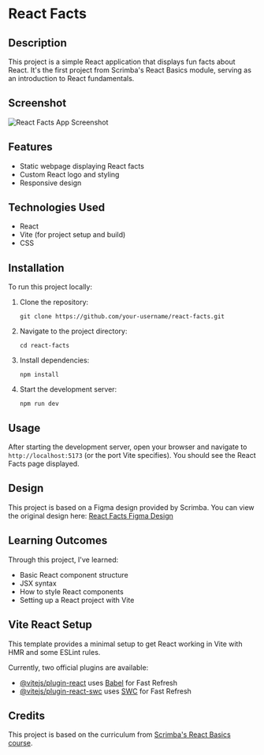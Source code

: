# React Facts

## Description

This project is a simple React application that displays fun facts about React. It's the first project from Scrimba's React Basics module, serving as an introduction to React fundamentals.

## Screenshot

![React Facts App Screenshot](./assets/screenshot.png)

## Features

-   Static webpage displaying React facts
-   Custom React logo and styling
-   Responsive design

## Technologies Used

-   React
-   Vite (for project setup and build)
-   CSS

## Installation

To run this project locally:

1. Clone the repository:
    ```
    git clone https://github.com/your-username/react-facts.git
    ```
2. Navigate to the project directory:
    ```
    cd react-facts
    ```
3. Install dependencies:
    ```
    npm install
    ```
4. Start the development server:
    ```
    npm run dev
    ```

## Usage

After starting the development server, open your browser and navigate to `http://localhost:5173` (or the port Vite specifies). You should see the React Facts page displayed.

## Design

This project is based on a Figma design provided by Scrimba. You can view the original design here:
[React Facts Figma Design](https://www.figma.com/design/xA1rJVQOorqMW6xjGdBLcI/ReactFacts?node-id=0-1)

## Learning Outcomes

Through this project, I've learned:

-   Basic React component structure
-   JSX syntax
-   How to style React components
-   Setting up a React project with Vite

## Vite React Setup

This template provides a minimal setup to get React working in Vite with HMR and some ESLint rules.

Currently, two official plugins are available:

-   [@vitejs/plugin-react](https://github.com/vitejs/vite-plugin-react/blob/main/packages/plugin-react/README.md) uses [Babel](https://babeljs.io/) for Fast Refresh
-   [@vitejs/plugin-react-swc](https://github.com/vitejs/vite-plugin-react-swc) uses [SWC](https://swc.rs/) for Fast Refresh

## Credits

This project is based on the curriculum from [Scrimba's React Basics course](https://scrimba.com/learn/learnreact).
